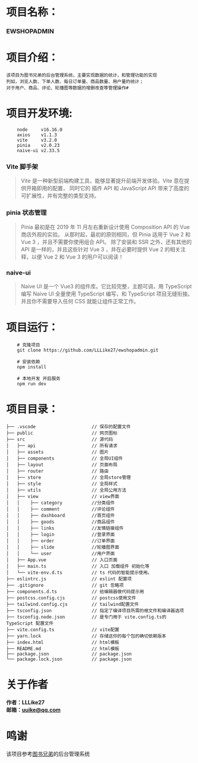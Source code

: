 # 项目名称：

### **EWSHOPADMIN**

# 项目介绍：

```angular2html
该项目为图书兄弟的后台管理系统，主要实现数据的统计，和管理功能的实现
列如，浏览人数、下单人数、每日订单量、商品数量、用户量的统计；
对于用户、商品、评论、轮播图等数据的增删改查等管理操作#
```

# 项目开发环境:

```angular2html
    node     v16.16.0
    axios    v1.1.3
    vite     v3.2.0
    pinia    v2.0.23
    naive-ui v2.33.5
```

### Vite 脚手架

> Vite 是一种新型前端构建工具，能够显著提升前端开发体验。Vite 意在提供开箱即用的配置，
> 同时它的 插件 API 和 JavaScript API 带来了高度的可扩展性，并有完整的类型支持。

### pinia 状态管理

> Pinia 最初是在 2019 年 11 月左右重新设计使用 Composition API 的 Vue 商店外观的实验。
> 从那时起，最初的原则相同，但 Pinia 适用于 Vue 2 和 Vue 3 ，并且不需要你使用组合 API。
> 除了安装和 SSR 之外，还有其他的 API 是一样的，并且这些针对 Vue 3 ，并在必要时提供 Vue 2
> 的相关注释，以便 Vue 2 和 Vue 3 的用户可以阅读！

### naive-ui

> Naive UI 是一个 Vue3 的组件库。它比较完整，主题可调，用 TypeScript 编写
> Naive UI 全量使用 TypeScript 编写，和 TypeScript 项目无缝衔接。
> 并且你不需要导入任何 CSS 就能让组件正常工作。

# 项目运行：

```angular2html
    # 克隆项目
    git clone https://github.com/LLLike27/ewshopadmin.git

    # 安装依赖
    npm install

    # 本地开发 开启服务
    npm run dev
```

# 项目目录：

```
├── .vscode                     // 保存的配置文件
├── public                      // 网页图标
├── src                         // 源代码
│   ├── api                     // 所有请求
│   ├── assets                  // 图片
│   ├── components              // 全局UI组件
│   ├── layout                  // 页面布局
│   ├── router                  // 路由
│   ├── store                   // 全局store管理
│   ├── style                   // 全局样式
│   ├── utils                   // 全局公用方法
│   ├── view                    // view界面
│   │    ├── category           //分类组件
│   │    ├── comment            //评论组件
│   │    ├── dashboard          //首页组件
│   │    ├── goods              //商品组件
│   │    ├── links              //友情链接组件
│   │    ├── login              //登录界面
│   │    ├── order              //订单界面
│   │    ├── slide              //轮播图界面
│   │    └── user               //用户界面
│   ├── App.vue                 // 入口页面
│   ├── main.ts                 // 入口 加载组件 初始化等
│   └── vite-env.d.ts           // ts 代码的智能提示使用。
├── eslintrc.js                 // eslint 配置项
├── .gitignore                  // git 忽略项
├── components.d.ts             // 给编辑器做代码提示用
├── postcss.config.cjs          // postcss使用文件
├── tailwind.config.cjs         // tailwind配置文件
├── tsconfig.json               // 指定了编译项目所需的根文件和编译器选项
├── tsconfig.node.json          // 是专门用于 vite.config.ts的 TypeScript 配置文件
├── vite.config.ts              // vite配置
├── yarn.lock                   // 存储这你的每个包的确切依赖版本
├── index.html                  // html模板
├── README.md                   // html模板
├── package.json                // package.json
└── package.lock.json           // package.json
```

# 关于作者

**作者：LLLike27**  
**邮箱：uuike@qq.com**

# 鸣谢

该项目参考[图书兄弟](https://api.shop.eduwork.cn/)的后台管理系统
